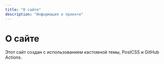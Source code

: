 ```yaml
---
title: "О сайте"
description: "Информация о проекте"
---
```


# О сайте
Этот сайт создан с использованием кастомной темы, PostCSS и GitHub Actions.
